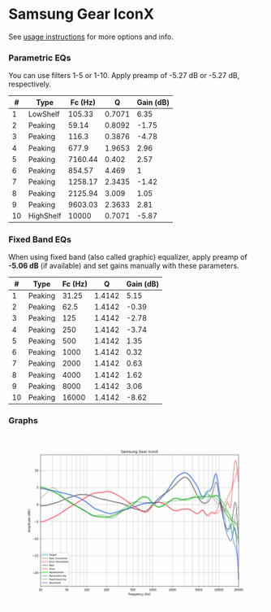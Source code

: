 # Samsung Gear IconX
See [usage instructions](https://github.com/jaakkopasanen/AutoEq#usage) for more options and info.

### Parametric EQs
You can use filters 1-5 or 1-10. Apply preamp of -5.27 dB or -5.27 dB, respectively.

|   # | Type      |   Fc (Hz) |      Q |   Gain (dB) |
|-----|-----------|-----------|--------|-------------|
|   1 | LowShelf  |    105.33 | 0.7071 |        6.35 |
|   2 | Peaking   |     59.14 | 0.8092 |       -1.75 |
|   3 | Peaking   |    116.3  | 0.3876 |       -4.78 |
|   4 | Peaking   |    677.9  | 1.9653 |        2.96 |
|   5 | Peaking   |   7160.44 | 0.402  |        2.57 |
|   6 | Peaking   |    854.57 | 4.469  |        1    |
|   7 | Peaking   |   1258.17 | 2.3435 |       -1.42 |
|   8 | Peaking   |   2125.94 | 3.009  |        1.05 |
|   9 | Peaking   |   9603.03 | 2.3633 |        2.81 |
|  10 | HighShelf |  10000    | 0.7071 |       -5.87 |

### Fixed Band EQs
When using fixed band (also called graphic) equalizer, apply preamp of **-5.06 dB** (if available) and set gains manually with these parameters.

|   # | Type    |   Fc (Hz) |      Q |   Gain (dB) |
|-----|---------|-----------|--------|-------------|
|   1 | Peaking |     31.25 | 1.4142 |        5.15 |
|   2 | Peaking |     62.5  | 1.4142 |       -0.39 |
|   3 | Peaking |    125    | 1.4142 |       -2.78 |
|   4 | Peaking |    250    | 1.4142 |       -3.74 |
|   5 | Peaking |    500    | 1.4142 |        1.35 |
|   6 | Peaking |   1000    | 1.4142 |        0.32 |
|   7 | Peaking |   2000    | 1.4142 |        0.63 |
|   8 | Peaking |   4000    | 1.4142 |        1.62 |
|   9 | Peaking |   8000    | 1.4142 |        3.06 |
|  10 | Peaking |  16000    | 1.4142 |       -8.62 |

### Graphs
![](./Samsung%20Gear%20IconX.png)
